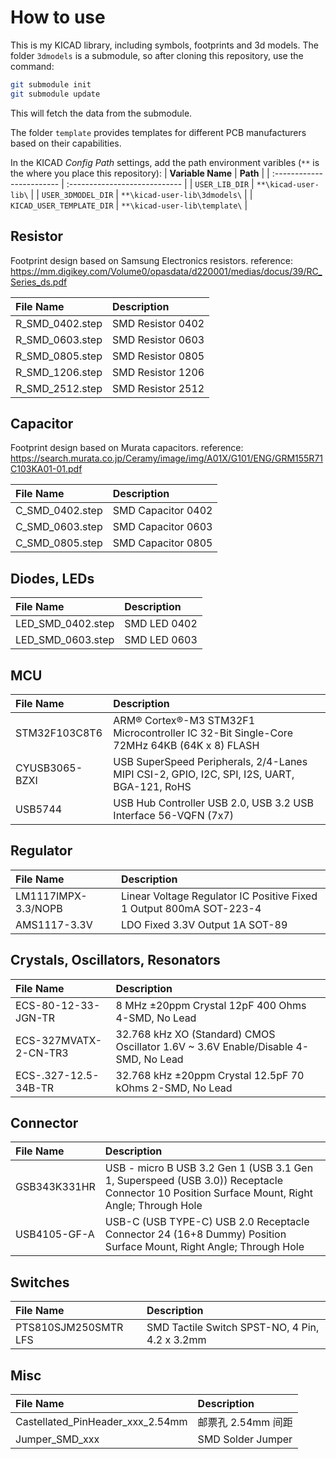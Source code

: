 # How to use

This is my KICAD library, including symbols, footprints and 3d models. The folder `3dmodels` is a submodule, so after cloning this repository, use the command:

```sh
git submodule init
git submodule update
```

This will fetch the data from the submodule.

The folder `template` provides templates for different PCB manufacturers based on their capabilities.

In the KICAD _Config Path_ settings, add the path environment varibles (`**` is the where you place this repository):
| **Variable Name** | **Path** |
| :------------------------ | :---------------------------- |
| `USER_LIB_DIR` | `**\kicad-user-lib\` |
| `USER_3DMODEL_DIR` | `**\kicad-user-lib\3dmodels\` |
| `KICAD_USER_TEMPLATE_DIR` | `**\kicad-user-lib\template\` |

## Resistor

Footprint design based on Samsung Electronics resistors.
reference: https://mm.digikey.com/Volume0/opasdata/d220001/medias/docus/39/RC_Series_ds.pdf

| **File Name**   | **Description**   |
| :-------------- | :---------------- |
| R_SMD_0402.step | SMD Resistor 0402 |
| R_SMD_0603.step | SMD Resistor 0603 |
| R_SMD_0805.step | SMD Resistor 0805 |
| R_SMD_1206.step | SMD Resistor 1206 |
| R_SMD_2512.step | SMD Resistor 2512 |

## Capacitor

Footprint design based on Murata capacitors.
reference: https://search.murata.co.jp/Ceramy/image/img/A01X/G101/ENG/GRM155R71C103KA01-01.pdf

| **File Name**   | **Description**    |
| :-------------- | :----------------- |
| C_SMD_0402.step | SMD Capacitor 0402 |
| C_SMD_0603.step | SMD Capacitor 0603 |
| C_SMD_0805.step | SMD Capacitor 0805 |

## Diodes, LEDs

| **File Name**     | **Description** |
| :---------------- | :-------------- |
| LED_SMD_0402.step | SMD LED 0402    |
| LED_SMD_0603.step | SMD LED 0603    |

## MCU

| **File Name**  | **Description**                                                                            |
| :------------- | :----------------------------------------------------------------------------------------- |
| STM32F103C8T6  | ARM® Cortex®-M3 STM32F1 Microcontroller IC 32-Bit Single-Core 72MHz 64KB (64K x 8) FLASH   |
| CYUSB3065-BZXI | USB SuperSpeed Peripherals, 2/4-Lanes MIPI CSI-2, GPIO, I2C, SPI, I2S, UART, BGA-121, RoHS |
| USB5744        | USB Hub Controller USB 2.0, USB 3.2 USB Interface 56-VQFN (7x7)                            |

## Regulator

| **File Name**       | **Description**                                                     |
| :------------------ | :------------------------------------------------------------------ |
| LM1117IMPX-3.3/NOPB | Linear Voltage Regulator IC Positive Fixed 1 Output 800mA SOT-223-4 |
| AMS1117-3.3V        | LDO Fixed 3.3V Output 1A SOT-89                                     |

## Crystals, Oscillators, Resonators

| **File Name**         | **Description**                                                                    |
| :-------------------- | :--------------------------------------------------------------------------------- |
| ECS-80-12-33-JGN-TR   | 8 MHz ±20ppm Crystal 12pF 400 Ohms 4-SMD, No Lead                                  |
| ECS-327MVATX-2-CN-TR3 | 32.768 kHz XO (Standard) CMOS Oscillator 1.6V ~ 3.6V Enable/Disable 4-SMD, No Lead |
| ECS-.327-12.5-34B-TR  | 32.768 kHz ±20ppm Crystal 12.5pF 70 kOhms 2-SMD, No Lead                           |

## Connector

| **File Name** | **Description**                                                                                                                             |
| :------------ | :------------------------------------------------------------------------------------------------------------------------------------------ |
| GSB343K331HR  | USB - micro B USB 3.2 Gen 1 (USB 3.1 Gen 1, Superspeed (USB 3.0)) Receptacle Connector 10 Position Surface Mount, Right Angle; Through Hole |
| USB4105-GF-A  | USB-C (USB TYPE-C) USB 2.0 Receptacle Connector 24 (16+8 Dummy) Position Surface Mount, Right Angle; Through Hole                           |

## Switches

| **File Name**        | **Description**                                |
| :------------------- | :--------------------------------------------- |
| PTS810SJM250SMTR LFS | SMD Tactile Switch SPST-NO, 4 Pin, 4.2 x 3.2mm |

## Misc

| **File Name**                    | **Description**    |
| :------------------------------- | :----------------- |
| Castellated_PinHeader_xxx_2.54mm | 邮票孔 2.54mm 间距 |
| Jumper_SMD_xxx                   | SMD Solder Jumper  |
